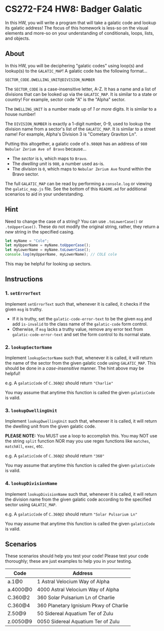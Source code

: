 # CS272-F24 HW8: Badger Galatic

In this HW, you will write a program that will take a galatic code and lookup its galatic address! The focus of this homework is less-so on the visual elements and more-so on your understanding of conditionals, loops, lists, and objects.

## About

In this HW, you will be deciphering "galatic codes" using loop(s) and lookup(s) to the `GALATIC_MAP`! A galatic code has the following format...

```
SECTOR_CODE.DWELLING_UNIT@DIVISION_NUMBER
```

The `SECTOR_CODE` is a case-insensitive letter, A-Z. It has a name and a list of divisions that can be looked up via the `GALATIC_MAP`. It is similar to a state or country! For example, sector code "A" is the "Alpha" sector.

The `DWELLING_UNIT` is a number made up of *1 or more* digits. It is similar to a house number!

The `DIVISION_NUMBER` is exactly a 1-digit number, 0-9, used to lookup the division name from a sector's list of the `GALATIC_MAP`. It is similar to a street name! For example, Alpha's Division 3 is "Cometary Graviton Ln".

Putting this altogether, a galatic code of `b.980@0` has an address of `980 Nebular Zerium Ave of Bravo` because...

 - The *sector* is `b`, which maps to `Bravo`.
 - The *dwelling unit* is `980`, a number used as-is.
 - The *division* is `0`, which maps to `Nebular Zerium Ave` found within the Bravo sector.

The full `GALATIC_MAP` can be read by performing a `console.log` or viewing the `galatic_map.js` file. See the bottom of this `README.md` for additional scenarios to aid in your understanding.

## Hint

Need to change the case of a string? You can use `.toLowerCase()` or `.toUpperCase()`. These do not modify the original string, rather, they return a *new* string in the specified casing.

```js
let myName = "Cole";
let myUpperName = myName.toUpperCase();
let myLowerName = myName.toLowerCase();
console.log(myUpperName, myLowerName); // COLE cole
```

This may be helpful for looking up sectors.

## Instructions

### 1. `setErrorText`

Implement `setErrorText` such that, whenever it is called, it checks if the given `msg` is truthy.
 - If it is truthy, set the `galatic-code-error-text` to be the given `msg` and add `is-invalid` to the class name of the `galatic-code` form control.
 - Otherwise, if `msg` lacks a truthy value, remove any error text from `galatic-code-error-text` and set the form control to its normal state.

### 2. `lookupSectorName`

Implement `lookupSectorName` such that, whenever it is called, it will return the name of the sector from the given galatic code using `GALATIC_MAP`. This should be done in a *case-insensitive* manner. The hint above may be helpful!

e.g. A `galaticCode` of `C.360@2` should return `"Charlie"`

You may assume that anytime this function is called the given `galaticCode` is valid.

### 3. `lookupDwellingUnit`

Implement `lookupDwellingUnit` such that, whenever it is called, it will return the dwelling unit from the given galatic code.

**PLEASE NOTE:** You MUST use a loop to accomplish this. You may NOT use the string `split` function NOR may you use regex functions like `matches`, `matchAll`, `exec`, etc.

e.g. A `galaticCode` of `C.360@2` should return `"360"`

You may assume that anytime this function is called the given `galaticCode` is valid.

### 4. `lookupDivisionName`

Implement `lookupDivisionName` such that, whenever it is called, it will return the division name from the given galatic code according to the specified sector using `GALATIC_MAP`.

e.g. A `galaticCode` of `C.360@2` should return `"Solar Pulsarium Ln"`

You may assume that anytime this function is called the given `galaticCode` is valid.

## Scenarios

These scenarios should help you test your code! Please test your code thoroughly; these are just examples to help you in your testing.

| Code | Address |
| --- | --- |
| a.1@0 | 1 Astral Velocium Way of Alpha |
| a.4000@0 | 4000 Astral Velocium Way of Alpha |
| C.360@2 | 360 Solar Pulsarium Ln of Charlie |
| C.360@4 | 360 Planetary Ignisium Pkwy of Charlie |
| Z.50@9 | 50 Sidereal Aquatium Ter of Zulu |
| z.0050@9 | 0050 Sidereal Aquatium Ter of Zulu |
